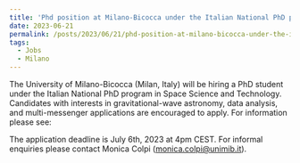 ```yaml
---
title: 'Phd position at Milano-Bicocca under the Italian National PhD program in Space Science and Technology'
date: 2023-06-21
permalink: /posts/2023/06/21/phd-position-at-milano-bicocca-under-the-italian-national-phd-program-in-space-science-and-technology
tags:
  - Jobs
  - Milano
---
```


The University of Milano-Bicocca (Milan, Italy) will be hiring a PhD student under the Italian National PhD program in Space Science and Technology. Candidates with interests in gravitational-wave astronomy, data analysis, and multi-messenger applications are encouraged to apply. For information please see:

The application deadline is July 6th, 2023 at 4pm CEST. For informal enquiries please contact Monica Colpi (monica.colpi@unimib.it).

